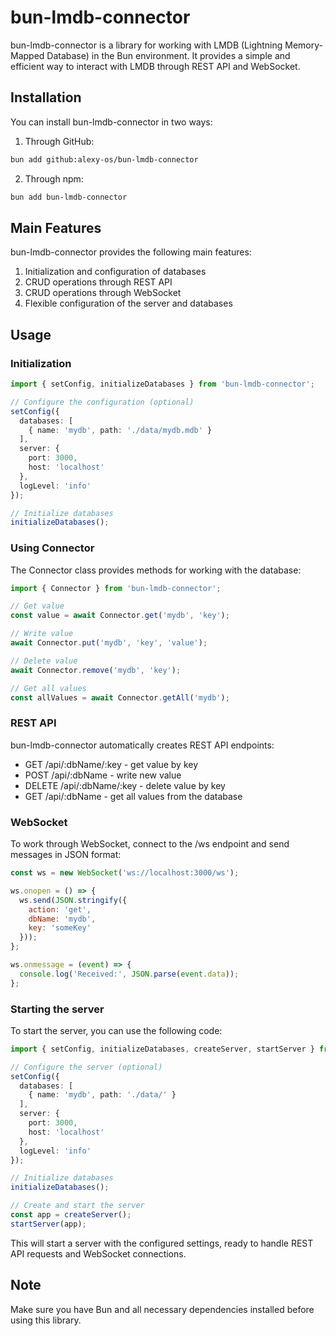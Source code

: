 # bun-lmdb-connector

bun-lmdb-connector is a library for working with LMDB (Lightning Memory-Mapped Database) in the Bun environment. It provides a simple and efficient way to interact with LMDB through REST API and WebSocket.

## Installation

You can install bun-lmdb-connector in two ways:

1. Through GitHub:
```bash
bun add github:alexy-os/bun-lmdb-connector
```

2. Through npm:
```bash
bun add bun-lmdb-connector
```

## Main Features

bun-lmdb-connector provides the following main features:

1. Initialization and configuration of databases
2. CRUD operations through REST API
3. CRUD operations through WebSocket
4. Flexible configuration of the server and databases

## Usage

### Initialization

```typescript
import { setConfig, initializeDatabases } from 'bun-lmdb-connector';

// Configure the configuration (optional)
setConfig({
  databases: [
    { name: 'mydb', path: './data/mydb.mdb' }
  ],
  server: {
    port: 3000,
    host: 'localhost'
  },
  logLevel: 'info'
});

// Initialize databases
initializeDatabases();
```

### Using Connector

The Connector class provides methods for working with the database:

```typescript
import { Connector } from 'bun-lmdb-connector';

// Get value
const value = await Connector.get('mydb', 'key');

// Write value
await Connector.put('mydb', 'key', 'value');

// Delete value
await Connector.remove('mydb', 'key');

// Get all values
const allValues = await Connector.getAll('mydb');
```

### REST API

bun-lmdb-connector automatically creates REST API endpoints:

- GET /api/:dbName/:key - get value by key
- POST /api/:dbName - write new value
- DELETE /api/:dbName/:key - delete value by key
- GET /api/:dbName - get all values from the database

### WebSocket

To work through WebSocket, connect to the /ws endpoint and send messages in JSON format:

```javascript
const ws = new WebSocket('ws://localhost:3000/ws');

ws.onopen = () => {
  ws.send(JSON.stringify({
    action: 'get',
    dbName: 'mydb',
    key: 'someKey'
  }));
};

ws.onmessage = (event) => {
  console.log('Received:', JSON.parse(event.data));
};
```

### Starting the server

To start the server, you can use the following code:

```typescript
import { setConfig, initializeDatabases, createServer, startServer } from 'bun-lmdb-connector';

// Configure the server (optional)
setConfig({
  databases: [
    { name: 'mydb', path: './data/' }
  ],
  server: {
    port: 3000,
    host: 'localhost'
  },
  logLevel: 'info'
});

// Initialize databases
initializeDatabases();

// Create and start the server
const app = createServer();
startServer(app);
```

This will start a server with the configured settings, ready to handle REST API requests and WebSocket connections.

## Note

Make sure you have Bun and all necessary dependencies installed before using this library.
